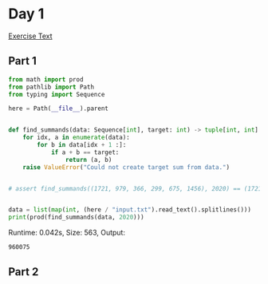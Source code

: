 # Day 1

[Exercise Text](https://adventofcode.com/2020/day/1)

## Part 1
```python
from math import prod
from pathlib import Path
from typing import Sequence

here = Path(__file__).parent


def find_summands(data: Sequence[int], target: int) -> tuple[int, int]:
    for idx, a in enumerate(data):
        for b in data[idx + 1 :]:
            if a + b == target:
                return (a, b)
    raise ValueError("Could not create target sum from data.")


# assert find_summands((1721, 979, 366, 299, 675, 1456), 2020) == (1721, 299)


data = list(map(int, (here / "input.txt").read_text().splitlines()))
print(prod(find_summands(data, 2020)))

```
Runtime: 0.042s, Size: 563, Output:
```
960075
```
## Part 2